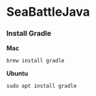 # SeaBattleJava

### Install Gradle

**Mac**
```shell
brew install gradle
```

**Ubuntu**
```shell
sudo apt install gradle
```